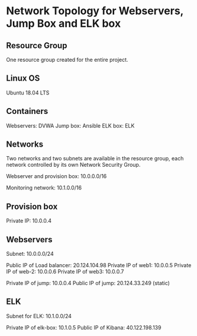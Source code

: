 # Network Topology for Webservers, Jump Box and ELK box

## Resource Group
One resource group created for the entire project.

## Linux OS
Ubuntu 18.04 LTS

## Containers

Webservers:  DVWA
Jump box:  Ansible
ELK box:  ELK

## Networks
Two networks and two subnets are available in the resource group, each network controlled by its own Network Security Group.

Webserver and provision box:  10.0.0.0/16

Monitoring network:  10.1.0.0/16

## Provision box
Private IP:  10.0.0.4

## Webservers
Subnet:  10.0.0.0/24

Public IP of Load balancer:  20.124.104.98
Private IP of web1:  10.0.0.5
Private IP of web-2:  10.0.0.6
Private IP of web3: 10.0.0.7

Private IP of jump:  10.0.0.4
Public IP of jump:  20.124.33.249 (static)

## ELK

Subnet for ELK:  10.1.0.0/24

Private IP of elk-box:  10.1.0.5
Public IP of Kibana:  40.122.198.139
